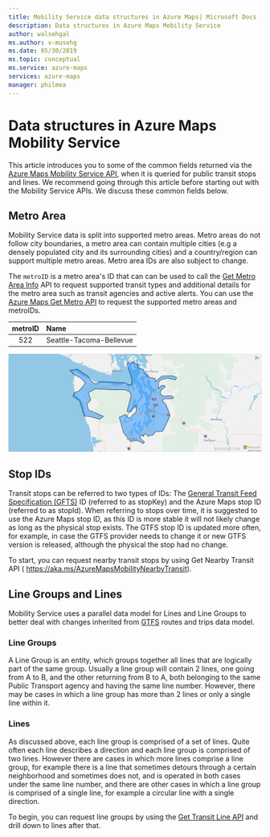 ```yaml
---
title: Mobility Service data structures in Azure Maps| Microsoft Docs
description: Data structures in Azure Maps Mobility Service
author: walsehgal
ms.author: v-musehg
ms.date: 05/30/2019
ms.topic: conceptual
ms.service: azure-maps
services: azure-maps
manager: philmea
---
```


# Data structures in Azure Maps Mobility Service

This article introduces you to some of the common fields returned via the [Azure Maps Mobility Service API](https://aka.ms/AzureMapsMobilityService), when it is queried for public transit stops and lines. We recommend going through this article before starting out with the Mobility Service APIs. We discuss these common fields below.

## Metro Area

Mobility Service data is split into supported metro areas. Metro areas do not follow city boundaries, a metro area can contain multiple cities (e.g a densely populated city and its surrounding cities) and a country/region can support multiple metro areas. Metro area IDs are also subject to change.

The `metroID` is a metro area's ID that can can be used to call the [Get Metro Area Info](https://aka.ms/AzureMapsMobilityMetroAreaInfo) API to request supported transit types and additional details for the metro area such as transit agencies and active alerts. You can use the [Azure Maps Get Metro API](https://aka.ms/AzureMapsMobilityMetro) to request the supported metro areas and metroIDs.

| metroID | Name |
|:---------:|:------|
| 522       | Seattle-Tacoma-Bellevue|

![Seattle-metro-area](./media/mobility-service-data-structure/seattle-metro.png)

## Stop IDs

Transit stops can be referred to two types of IDs: The [General Transit Feed Specification (GFTS)](https://gtfs.org/) ID (referred to as stopKey) and the Azure Maps stop ID (referred to as stopId). When referring to stops over time, it is suggested to use the Azure Maps stop ID, as this ID is more stable it will not likely change as long as the physical stop exists. The GTFS stop ID is updated more often, for example, in case the GTFS provider needs to change it or new GTFS version is released, although the physical the stop had no change.

To start, you can request nearby transit stops by using Get Nearby Transit API ( https://aka.ms/AzureMapsMobilityNearbyTransit).

## Line Groups and Lines

Mobility Service uses a parallel data model for Lines and Line Groups to better deal with changes inherited from [GTFS](https://gtfs.org/) routes and trips data model.


### Line Groups

A Line Group is an entity, which groups together all lines that are logically part of the same group. Usually a line group will contain 2 lines, one going from A to B, and the other returning from B to A, both belonging to the same Public Transport agency and having the same line number. However, there may be cases in which a line group has more than 2 lines or only a single line within it.


### Lines

As discussed above, each line group is comprised of a set of lines. Quite often each line describes a direction and each line group is comprised of two lines. However there are cases in which more lines comprise a line group, for example there is a line that sometimes detours through a certain neighborhood and sometimes does not, and is operated in both cases under the same line number, and there are other cases in which a line group is comprised of a single line, for example a circular line with a single direction.

To begin, you can request line groups by using the [Get Transit Line API](https://aka.ms/AzureMapsMobilityTransitLine) and drill down to lines after that.
